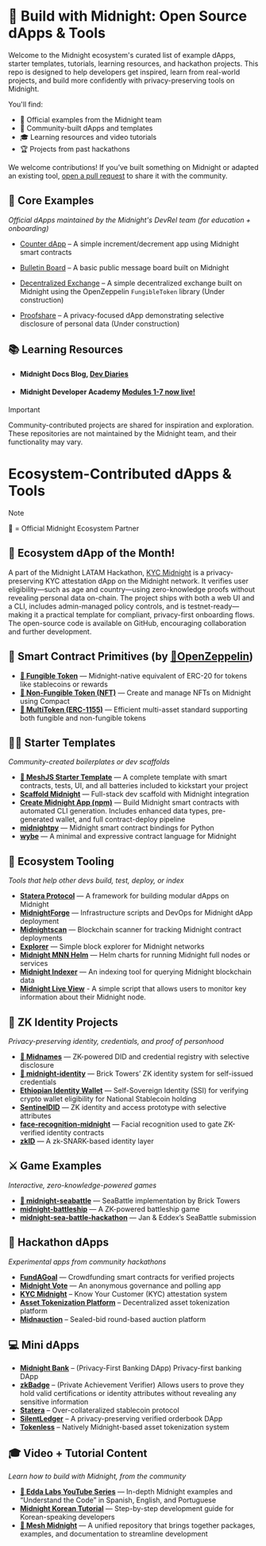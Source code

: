 # 🚀 Build with Midnight: Open Source dApps & Tools

Welcome to the Midnight ecosystem's curated list of example dApps, starter templates, tutorials, learning resources, and hackathon projects. This repo is designed to help developers get inspired, learn from real-world projects, and build more confidently with privacy-preserving tools on Midnight.

You'll find:

- 🔧 Official examples from the Midnight team
- 🌱 Community-built dApps and templates
- 🎓 Learning resources and video tutorials
- 🏆 Projects from past hackathons

We welcome contributions! If you’ve built something on Midnight or adapted an existing tool, [open a pull request](https://github.com/midnightntwrk/midnight-awesome-dapps/pulls) to share it with the community.

## 🌱 Core Examples

_Official dApps maintained by the Midnight's DevRel team (for education + onboarding)_

- [Counter dApp](https://github.com/midnightntwrk/example-counter) – A simple increment/decrement app using Midnight smart contracts

- [Bulletin Board](https://github.com/midnightntwrk/example-bboard) – A basic public message board built on Midnight

- [Decentralized Exchange](https://github.com/midnightntwrk/example-dex) – A simple decentralized exchange built on Midnight using the OpenZeppelin `FungibleToken` library (Under construction)

- [Proofshare](https://github.com/midnightntwrk/example-proofshare) – A privacy-focused dApp demonstrating selective disclosure of personal data (Under construction)

## 📚 Learning Resources

- #### Midnight Docs Blog, [Dev Diaries](https://docs.midnight.network/blog)

- #### Midnight Developer Academy [Modules 1-7 now live!](https://docs.midnight.network/academy/)

> [!IMPORTANT]  
> Community-contributed projects are shared for inspiration and exploration. These repositories are not maintained by the Midnight team, and their functionality may vary.

# Ecosystem-Contributed dApps & Tools

> [!NOTE]  
> 🔹 = Official Midnight Ecosystem Partner

## 🔦 Ecosystem dApp of the Month!

A part of the Midnight LATAM Hackathon, [KYC Midnight](https://github.com/joacolinares/kyc-midnight) is a privacy-preserving KYC attestation dApp on the Midnight network. It verifies user eligibility—such as age and country—using zero-knowledge proofs without revealing personal data on-chain. The project ships with both a web UI and a CLI, includes admin-managed policy controls, and is testnet-ready—making it a practical template for compliant, privacy-first onboarding flows.  
The open-source code is available on GitHub, encouraging collaboration and further development.

## 🧱 Smart Contract Primitives (by [🔹OpenZeppelin](https://github.com/OpenZeppelin/compact-contracts))

- **[🔹 Fungible Token](https://github.com/OpenZeppelin/compact-contracts/tree/main/contracts/fungibleToken)** — Midnight-native equivalent of ERC-20 for tokens like stablecoins or rewards
- **[🔹 Non-Fungible Token (NFT)](https://github.com/OpenZeppelin/compact-contracts/tree/main/contracts/nonFungibleToken)** — Create and manage NFTs on Midnight using Compact
- **[🔹 MultiToken (ERC-1155)](https://github.com/OpenZeppelin/compact-contracts/tree/main/contracts/multitoken)** — Efficient multi-asset standard supporting both fungible and non-fungible tokens

## 🧑‍💻 Starter Templates

_Community-created boilerplates or dev scaffolds_

- **[🔹 MeshJS Starter Template](https://github.com/MeshJS/midnight-starter-template)** — A complete template with smart contracts, tests, UI, and all batteries included to kickstart your project
- **[Scaffold Midnight](https://github.com/kaleababayneh/scaffold-midnight)** — Full-stack dev scaffold with Midnight integration
- **[Create Midnight App (npm)](https://www.npmjs.com/package/create-midnight-app)** — Build Midnight smart contracts with automated CLI generation. Includes enhanced data types, pre-generated wallet, and full contract-deploy pipeline
- **[midnightpy](https://github.com/Techgethr/midnightpy)** — Midnight smart contract bindings for Python
- **[wybe](https://github.com/lamg/wybe)** — A minimal and expressive contract language for Midnight

## 🧩 Ecosystem Tooling

_Tools that help other devs build, test, deploy, or index_

- **[Statera Protocol](https://github.com/LucentLabss/statera-protocol)** — A framework for building modular dApps on Midnight
- **[MidnightForge](https://github.com/bytewizard42i/MidnightForge)** — Infrastructure scripts and DevOps for Midnight dApp deployment
- **[Midnightscan](https://github.com/mediocrehacker/Midnightscan)** — Blockchain scanner for tracking Midnight contract deployments
- **[Explorer](https://github.com/AIQUANT-Tech/explorer)** — Simple block explorer for Midnight networks
- **[Midnight MNN Helm](https://github.com/0xstrong/midnight-mnn-helm)** — Helm charts for running Midnight full nodes or services
- **[Midnight Indexer](https://github.com/semsorock/midnight-indexer)** — An indexing tool for querying Midnight blockchain data
- **[Midnight Live View](https://github.com/Midnight-Scripts/Midnight-Live-View)** - A simple script that allows users to monitor key information about their Midnight node.

## 🧠 ZK Identity Projects

_Privacy-preserving identity, credentials, and proof of personhood_

- **[🔹 Midnames](https://github.com/midnames/core)** — ZK-powered DID and credential registry with selective disclosure
- **[🔹 midnight-identity](https://github.com/bricktowers/midnight-identity)** — Brick Towers’ ZK identity system for self-issued credentials
- **[Ethiopian Identity Wallet](https://github.com/HeikkiRuhanen/ethiopian-identity-wallet/tree/main)** — Self-Sovereign Identity (SSI) for verifying crypto wallet eligibility for National Stablecoin holding
- **[SentinelDID](https://github.com/bytewizard42i/SentinelDID-poc)** — ZK identity and access prototype with selective attributes
- **[face-recognition-midnight](https://github.com/laughtt/face-recognition-midnight)** — Facial recognition used to gate ZK-verified identity contracts
- **[zkID](https://github.com/quantus0/zkID)** — A zk-SNARK-based identity layer

## ⚔️ Game Examples

_Interactive, zero-knowledge-powered games_

- **[🔹 midnight-seabattle](https://github.com/bricktowers/midnight-seabattle)** — SeaBattle implementation by Brick Towers
- **[midnight-battleship](https://github.com/mediocrehacker/midnight-battleship)** — A ZK-powered battleship game
- **[midnight-sea-battle-hackathon](https://github.com/eddex/midnight-sea-battle-hackathon)** — Jan & Eddex’s SeaBattle submission

## 🧪 Hackathon dApps

_Experimental apps from community hackathons_

- **[FundAGoal](https://github.com/codeBigInt/fundagoal)** — Crowdfunding smart contracts for verified projects
- **[Midnight Vote](https://github.com/armsves/midnightVotingW3PN)** — An anonymous governance and polling app
- **[KYC Midnight](https://github.com/joacolinares/kyc-midnight)** – Know Your Customer (KYC) attestation system
- **[Asset Tokenization Platform](https://github.com/nicolasLuduena/2025-hackathon-midnight)** – Decentralized asset tokenization platform
- **[Midnauction](https://github.com/eryxcoop/midnauction)** – Sealed-bid round-based auction platform

## 💻 Mini dApps

- **[Midnight Bank](https://github.com/nel349/midnight-bank)** – (Privacy-First Banking DApp) Privacy-first banking DApp
- **[zkBadge](https://github.com/Imdavyking/zkbadge)** – (Private Achievement Verifier) Allows users to prove they hold valid certifications or identity attributes without revealing any sensitive information
- **[Statera](https://github.com/statera-protocol/statera-protocol-midnight)** – Over-collateralized stablecoin protocol
- **[SilentLedger](https://github.com/bytewizard42i/SilentLedger)** – A privacy-preserving verified orderbook DApp
- **[Tokenless](https://github.com/luislucena16/tokenless)** – Natively Midnight-based asset tokenization system

## 🎓 Video + Tutorial Content

_Learn how to build with Midnight, from the community_

- **[🔹 Edda Labs YouTube Series](https://www.youtube.com/@eddalabs)** — In-depth Midnight examples and “Understand the Code” in Spanish, English, and Portuguese
- **[Midnight Korean Tutorial](https://github.com/jungmyeong96/midnight_tutorial/tree/main)** — Step-by-step development guide for Korean-speaking developers
- **[🔹 Mesh Midnight](https://midnight.meshjs.dev/en)** — A unified repository that brings together packages, examples, and documentation to streamline development
